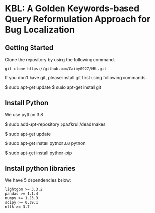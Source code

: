 # KBL: A Golden Keywords-based Query Reformulation Approach for Bug Localization

## Getting Started
Clone the repository by using the following command.

`git clone https://github.com/Caiby0927/KBL.git`

If you don't have git, please install git first using following commands.

$ sudo apt-get update
$ sudo apt-get install git

## Install Python
We use python 3.8

$ sudo add-apt-repository ppa:fkrull/deadsnakes

$ sudo apt-get update

$ sudo apt-get install python3.8 python

$ sudo apt-get install python-pip

## Install python libraries
We have 5 dependencies below:

```
lightgbm >= 3.3.2
pandas >= 1.1.4
numpy >= 1.13.3
scipy >= 0.19.1
nltk >= 3.7
```

